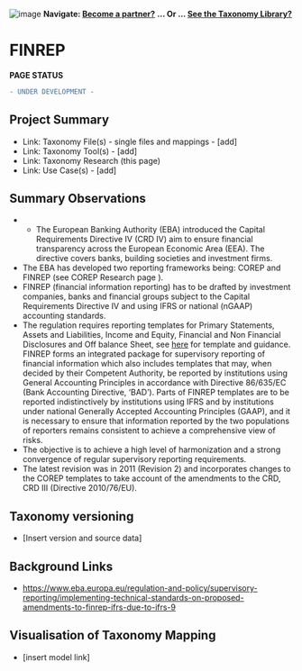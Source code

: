 ![image](https://user-images.githubusercontent.com/112073913/188821900-0c411acf-fbdd-4163-adc9-3ba4e2be78df.png)
**Navigate: [Become a partner?](https://github.com/OS-SFT/06-COLLABORATORS-PARTNERS)**
**... Or ... [See the Taxonomy Library?](https://github.com/orgs/OS-SFT/projects/2)**

# FINREP
**PAGE STATUS**
```diff
- UNDER DEVELOPMENT -
```
## Project Summary
- Link: Taxonomy File(s) - single files and mappings - [add]
- Link: Taxonomy Tool(s) - [add]
- Link: Taxonomy Research (this page)
- Link: Use Case(s) - [add]

## Summary Observations
- - The European Banking Authority (EBA) introduced the Capital Requirements Directive IV (CRD IV) aim to ensure financial transparency across the European Economic Area (EEA). The directive covers banks, building societies and investment firms.
- The EBA has developed two reporting frameworks being: COREP and FINREP (see COREP Research page _<insert link to page>_). 
- FINREP (financial information reporting) has to be drafted by investment companies, banks and financial groups subject to the Capital Requirements Directive IV and using IFRS or national (nGAAP) accounting standards.
- The regulation requires reporting templates for Primary Statements, Assets and Liabilities, Income and Equity, Financial and Non Financial Disclosures and Off balance Sheet, see [here](https://www.eba.europa.eu/regulation-and-policy/supervisory-reporting/implementing-technical-standards-on-proposed-amendments-to-finrep-ifrs-due-to-ifrs-9) for template and guidance.
 FINREP forms an integrated package for supervisory reporting of financial information which also includes templates that may, when decided by their Competent Authority, be reported by institutions using General Accounting Principles in accordance with Directive 86/635/EC (Bank Accounting Directive, ‘BAD’). Parts of FINREP templates are to be reported indistinctively by institutions using IFRS and by institutions under national Generally Accepted Accounting Principles (GAAP), and it is necessary to ensure that information reported by the two populations of reporters remains consistent to achieve a comprehensive view of risks.
- The objective is to achieve a high level of harmonization and a strong convergence of regular supervisory reporting requirements.
- The latest revision was in 2011 (Revision 2) and incorporates changes to the COREP templates to take account of the amendments to the CRD, CRD III (Directive 2010/76/EU).

## Taxonomy versioning
- [Insert version and source data]

## Background Links
- https://www.eba.europa.eu/regulation-and-policy/supervisory-reporting/implementing-technical-standards-on-proposed-amendments-to-finrep-ifrs-due-to-ifrs-9

## Visualisation of Taxonomy Mapping
- [insert model link]

